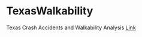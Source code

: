 # TexasWalkability
Texas Crash Accidents and Walkability Analysis
[Link](https://ericdelmelle.github.io/TexasWalkability/)
